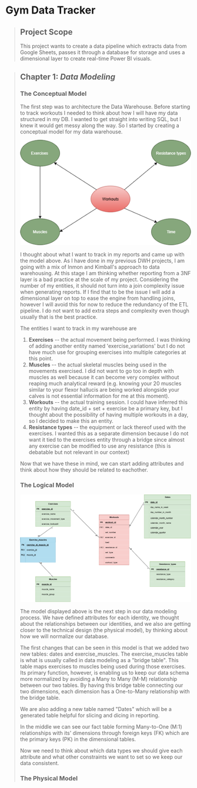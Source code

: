 # Gym Data Tracker

> ## Project Scope
> 
> This project wants to create a data pipeline which extracts data from Google Sheets, passes it through a database for
> storage and uses a dimensional
> layer to create real-time Power BI visuals.



> ## Chapter 1: _Data Modeling_
> ### The Conceptual Model
> The first step was to architecture the Data Warehouse. Before starting 
> to track workouts I needed to think about how 
> I will have my data structured in my DB. 
> I wanted to get straight into writing SQL,
> but I knew it would get messy along the way.
> So I started by creating a conceptual model for my 
> data warehouse.
> 
> ![Conceptual model](Images/conceptual_model.png)
> 
> I thought about what I want to track in my reports and came up with the model above.
> As I have done in my previous DWH projects, I am going with a mix of Inmon and Kimball's approach 
> to data warehousing. At this stage I am thinking whether reporting from a 3NF layer is 
> a bad practice at the scale of my project. Considering the number of my entities, 
> it should not turn into a join complexity issue when generating reports. If I find that to be the issue I will
> add a dimensional layer on top to ease the engine from handling joins, however I will avoid this for now 
> to reduce the redundancy of the ETL pipeline. I do not want to add extra steps and complexity even though usually that
> is the best practice.
> 
> The entities I want to track in my warehouse are
> 1. **Exercises** -- the actual movement being performed. 
> I was thinking of adding another entity named 'exercise_variations' but I do not have much use 
> for grouping exercises into multiple categories at this point.
> 2. **Muscles** -- the actual skeletal muscles being used in the movements exercised. I did not want to go 
> too in depth with muscles as well because it can become very complex without reaping much analytical 
> reward (e.g. knowing your 20 muscles similar to your flexor hallucis are being worked alongside your calves is not 
> essential information for me at this moment).
> 3. **Workouts**  -- the actual training session. I could have inferred this entity by having date_id + set + exercise be a
> primary key, but I thought about the possibility of having multiple workouts in a day, so I decided to make this an
> entity.
> 4. **Resistance types** -- the equipment or lack thereof used with the exercises. I wanted this as a separate dimension
> because I do not want it tied to the exercises entity through a bridge since almost any exercise can be modified to 
> use any resistance (this is debatable but not relevant in our context)
>
> 
> Now that we have these in mind, we can start adding attributes and think about how they should be related to 
> eachother. 
> 
> ### The Logical Model
> ![Logical Model](Images/logical_model.png)
> 
> The model displayed above is the next step in our data modeling process. We have defined attributes for each
> identity, we thought about the relationships between our identities, and we also are getting closer 
> to the technical design (the physical model), by thinking about how we will normalize our database.
> 
> The first changes that can be seen in this model is that we added two new tables: dates and exercise_muscles.
> The exercise_muscles table is what is usually called in data modeling as a "bridge table".
> This table maps exercises to muscles being used during those exercises. Its primary function, however, is enabling us 
> to keep our data schema more normalized by avoiding a Many to Many (M-M) relationship between our two tables. By 
> having this bridge table connecting our two dimensions, each dimension has a One-to-Many relationship with the bridge 
> table.
> 
> We are also adding a new table named "Dates" which will be a generated table helpful for slicing and dicing in 
> reporting.  
> 
> In the middle we can see our fact table forming Many-to-One (M:1) relationships with its' dimensions through 
> foreign keys (FK) which are the primary keys (PK) in the dimensional tables.
> 
> Now we need to think about which data types we should give each attribute and what other constraints we want to set so
> we keep our data consistent. 
> 
> ### The Physical Model